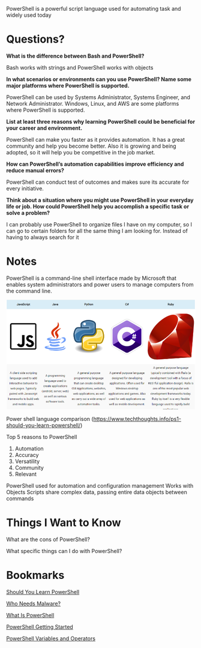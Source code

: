 PowerShell is a powerful script language used for automating task and widely used today

# Questions?

**What is the difference between Bash and PowerShell?**

Bash works with strings and PowerShell works with objects

**In what scenarios or environments can you use PowerShell? Name some major platforms where PowerShell is supported.**

PowerShell can be used by Systems Administrator, Systems Engineer, and Network Administrator. Windows, Linux, and AWS are some platforms where PowerShell is supported. 


**List at least three reasons why learning PowerShell could be beneficial for your career and environment.**

PowerShell can make you faster as it provides automation. It has a great community and help you become better. Also it is growing and being adopted, so it will help you be competitive in the job market. 


**How can PowerShell’s automation capabilities improve efficiency and reduce manual errors?**

PowerShell can conduct test of outcomes and makes sure its accurate for every initiative. 

**Think about a situation where you might use PowerShell in your everyday life or job. How could PowerShell help you accomplish a specific task or solve a problem?**

I can probably use PowerShell to organize files I have on my computer, so I can go to certain folders for all the same thing I am looking for. Instead of having to always search for it

# Notes

 PowerShell is a command-line shell interface made by Microsoft that enables system administrators and power users to manage computers from the command line.

<img src="image.png" alt="drawing" width="700"/> 

Power shell language comparison (https://www.techthoughts.info/ps1-should-you-learn-powershell/)

Top 5 reasons to PowerShell

1. Automation
2. Accuracy
3. Versatility
4. Community
5. Relevant

PowerShell used for automation and configuration management
Works with Objects
Scripts share complex data, passing entire data objects between commands





# Things I Want to Know

What are the cons of PowerShell?

What specific things can I do with PowerShell?


# Bookmarks

[Should You Learn PowerShell](https://www.techthoughts.info/ps1-should-you-learn-powershell/)

[Who Needs Malware?](https://www.techthoughts.info/ps1-should-you-learn-powershell/)

[What Is PowerShell](https://learn.microsoft.com/en-us/powershell/scripting/overview?view=powershell-7.3&viewFallbackFrom=powershell-7)

[PowerShell Getting Started](https://learn.microsoft.com/en-us/powershell/scripting/learn/ps101/01-getting-started?view=powershell-7.3&viewFallbackFrom=powershell-7)

[PowerShell Variables and Operators](https://ss64.com/ps/syntax-variables.html)
